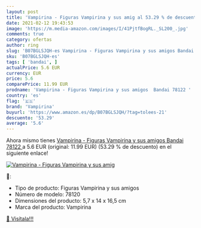 ```yaml
---
layout: post
title: 'Vampirina - Figuras Vampirina y sus amig al 53.29 % de descuento'
date: 2021-02-12 19:43:53
image: 'https://m.media-amazon.com/images/I/41PjtfBogRL._SL200_.jpg'
comments: true
category: ofertas
author: ring
slug: 'B07BGLSJQH-es Vampirina - Figuras Vampirina y sus amigos Bandai 78122'
sku: 'B07BGLSJQH-es'
tags: [ 'bandai', ]
actualPrice: 5.6 EUR
currency: EUR
price: 5.6
comparePrice: 11.99 EUR
prodname: 'Vampirina - Figuras Vampirina y sus amigos  Bandai 78122 '
country: 'es'
flag: '🇪🇸'
brand: 'Vampirina'
buyurl: 'https://www.amazon.es/dp/B07BGLSJQH/?tag=tolees-21'
descuento: '53.29'
average: '5.6'
---
```


Ahora mismo tienes [Vampirina - Figuras Vampirina y sus amigos  Bandai 78122 ](https://www.amazon.es/dp/B07BGLSJQH/?tag=tolees-21) a 5.6 EUR (original: 11.99 EUR) (53.29 %  de descuento) en el siguiente enlace!

[![Vampirina - Figuras Vampirina y sus amig](https://m.media-amazon.com/images/I/41PjtfBogRL._SL200_.jpg)](https://www.amazon.es/dp/B07BGLSJQH/?tag=tolees-21)

🔎:

- Tipo de producto: Figuras Vampirina y sus amigos
- Número de modelo: 78120
- Dimensiones del producto: 5,7 x 14 x 16,5 cm
- Marca del producto: Vampirina

[🛒 Visítala!!!](https://www.amazon.es/dp/B07BGLSJQH/?tag=tolees-21)
